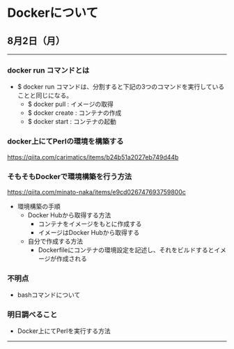 # Dockerについて
## 8月2日（月）
---
### docker run コマンドとは
- $ docker run コマンドは、分割すると下記の3つのコマンドを実行していることと同じになる。
  - $ docker pull : イメージの取得
  - $ docker create : コンテナの作成
  - $ docker start  : コンテナの起動

### docker上にてPerlの環境を構築する
https://qiita.com/carimatics/items/b24b51a2027eb749d44b

### そもそもDockerで環境構築を行う方法
https://qiita.com/minato-naka/items/e9cd026747693759800c
- 環境構築の手順
  - Docker Hubから取得する方法
    - コンテナをイメージをもとに作成する
    - イメージはDocker Hubから取得する
  - 自分で作成する方法
    - Dockerfileにコンテナの環境設定を記述し、それをビルドするとイメージが作成される

### 不明点
- bashコマンドについて
### 明日調べること
- Docker上にてPerlを実行する方法
---